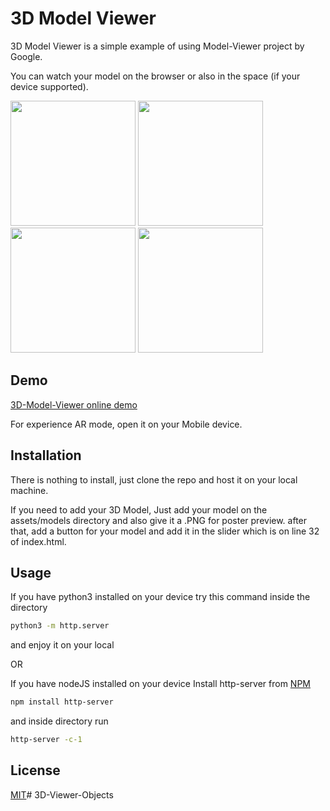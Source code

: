 # 3D Model Viewer

3D Model Viewer is a simple example of using Model-Viewer project by Google.

You can watch your model on the browser or also in the space (if your device supported).


<img src="https://user-images.githubusercontent.com/30632761/144708444-6b4ce10b-02e2-4d84-aed5-a3b53b11e40d.PNG" width="200"/> <img src="https://user-images.githubusercontent.com/30632761/144708447-6c999e2c-e9dc-44a9-bdcc-d1062187f3cf.PNG" width="200"/> <img src="https://user-images.githubusercontent.com/30632761/144708449-d69e1b74-cc5d-48d2-a6b7-c4776ab83398.PNG" width="200"/> <img src="https://user-images.githubusercontent.com/30632761/144708454-f7155630-b281-4e10-a48d-bf38a32e265e.PNG" width="200"/>

## Demo

[3D-Model-Viewer online demo](https://iw4p.github.io/3D-Model-Viewer/)

For experience AR mode, open it on your Mobile device.



## Installation


There is nothing to install, just clone the repo and host it on your local machine.

If you need to add your 3D Model, Just add your model on the assets/models directory and also give it a .PNG for poster preview.
after that, add a button for your model and add it in the slider which is on line 32 of index.html.

## Usage


If you have python3 installed on your device try this command inside the directory
```bash
python3 -m http.server
```

and enjoy it on your local

OR

If you have nodeJS installed on your device
Install http-server from [NPM](https://www.npmjs.com/package/http-server)

```bash
npm install http-server
```

and inside directory run 

```bash
http-server -c-1
```

## License
[MIT](https://choosealicense.com/licenses/mit/)#   3 D - V i e w e r - O b j e c t s  
 